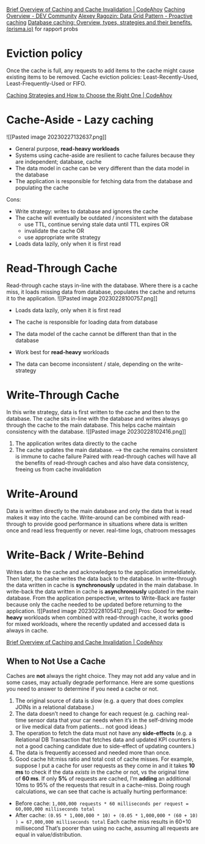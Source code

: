 [Brief Overview of Caching and Cache Invalidation | CodeAhoy](https://codeahoy.com/2022/04/03/cache-invalidation/)
[Caching Overview - DEV Community](https://dev.to/kapiluthra/caching-overview-40hl)
[Alexey Ragozin: Data Grid Pattern - Proactive caching](http://blog.ragozin.info/2011/10/grid-pattern-proactive-caching.html)
[Database caching: Overview, types, strategies and their benefits. (prisma.io)](https://www.prisma.io/dataguide/managing-databases/introduction-database-caching) for rapport probs



# Eviction policy
Once the cache is full, any requests to add items to the cache might cause existing items to be removed.
Cache eviction policies: Least-Recently-Used, Least-Frequently-Used or FIFO.

[Caching Strategies and How to Choose the Right One | CodeAhoy](https://codeahoy.com/2017/08/11/caching-strategies-and-how-to-choose-the-right-one/)

# Cache-Aside - Lazy caching
![[Pasted image 20230227132637.png]]
- General purpose, **read-heavy workloads** 
- Systems using cache-aside are resilient to cache failures because they are independent; database, cache
- The data model in cache can be very different than the data model in the database
- The application is responsible for fetching data from the database and populating the cache

Cons:
- Write strategy: writes to database and ignores the cache 
- The cache will eventually be outdated / inconsistent with the database
	- use TTL, continue serving stale data until TTL expires OR
	- invalidate the cache OR
	- use appropriate write strategy
- Loads data lazily, only when it is first read

# Read-Through Cache
Read-through cache stays in-line with the database. Where there is a cache miss, it loads missing data from database, populates the cache and returns it to the application.
![[Pasted image 20230228100757.png]]
- Loads data lazily, only when it is first read
- The cache is responsible for loading data from database
- The data model of the cache cannot be different than that in the database

- Work best for **read-heavy** workloads
- The data can become inconsistent / stale, depending on the write-strategy

# Write-Through Cache
In this write strategy, data is first written to the cache and then to the database. The cache sits in-line with the database and writes always go through the cache to the main database. This helps cache maintain consistency with the database.
![[Pasted image 20230228102416.png]]
1. The application writes data directly to the cache
2. The cache updates the main database. --> the cache remains consistent is immune to cache failure
Paired with read-through caches will have all the benefits of read-through caches and also have data consistency, freeing us from cache invalidation

# Write-Around
Data is written directly to the main database and only the data that is read makes it way into the cache.
Write-around can be combined with read-through to provide good performance in situations where data is written once and read less frequently or never. real-time logs, chatroom messages

# Write-Back / Write-Behind
Writes data to the cache and acknowledges to the application immeldiately. Then later, the cashe writes the data back to the database.
In write-through the data written in cache is **synchronously** updated in the main database. In write-back the data written in cache is **asynchronously** updated in the main database. From the application perspective, writes to Write-Back are faster because only the cache needed to be updated before returning to the application.
![[Pasted image 20230228105412.png]]
Pros:
Good for **write-heavy** workloads when combined with read-through cache, it works good for mixed workloads, where the recently updated and accessed data is always in cache.

[Brief Overview of Caching and Cache Invalidation | CodeAhoy](https://codeahoy.com/2022/04/03/cache-invalidation/)

## When to Not Use a Cache

Caches are **not** always the right choice. They may not add any value and in some cases, may actually degrade performance. Here are some questions you need to answer to determine if you need a cache or not.

1.  The original source of data is slow (e.g. a query that does complex JOINs in a relational database.)
2.  The data doesn’t need to change for each request (e.g. caching real-time sensor data that your car needs when it’s in the self-driving mode or live medical data from patients… not good ideas.)
3.  The operation to fetch the data must not have any **side-effects** (e.g. a Relational DB Transaction that fetches data and updated KPI counters is not a good caching candidate due to side-effect of updating counters.)
4.  The data is frequently accessed and needed more than once.
5.  Good cache hit:miss ratio and total cost of cache misses. For example, suppose I put a cache for user requests as they come in and it takes **10 ms** to check if the data _exists_ in the cache or not, vs the original time of **60 ms**. If only **5%** of requests are cached, I’m **adding** an additional 10ms to 95% of the requests that result in a cache-miss. Doing rough calculations, we can see that cache is actually hurting performance:

-   Before cache: `1,000,000 requests * 60 milliseconds per request = 60,000,000 milliseconds total`
-   After cache: `(0.95 * 1,000,000 * 10) + (0.05 * 1,000,000 * (60 + 10) ) = 67,000,000 milliseconds total` Each cache miss results in 60+10 millisecond That’s poorer than using no cache, assuming all requests are equal in value/distribution.
